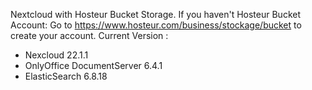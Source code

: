Nextcloud with Hosteur Bucket Storage.
If you haven't Hosteur Bucket Account: Go to https://www.hosteur.com/business/stockage/bucket to create your account.
Current Version :
- Nexcloud 22.1.1
- OnlyOffice DocumentServer 6.4.1
- ElasticSearch 6.8.18